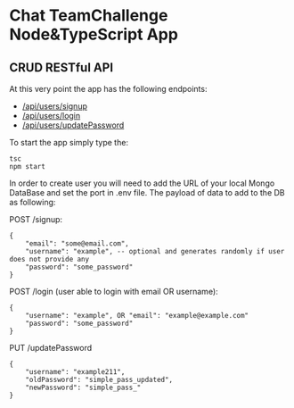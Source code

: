# Chat TeamChallenge Node&TypeScript App
## CRUD RESTful API

At this very point the app has the following endpoints:

- [/api/users/signup](#signup)
- [/api/users/login](#login)
- [/api/users/updatePassword](#updatePassword)

To start the app simply type the:

```
tsc
npm start
```

In order to create user you will need to add the URL of your local Mongo DataBase and set the port in .env file. The payload of data to add to the DB as following:

POST /signup:
```
{
    "email": "some@email.com",
    "username": "example", -- optional and generates randomly if user does not provide any 
    "password": "some_password"
}
```
POST /login (user able to login with email OR username):
```
{
    "username": "example", OR "email": "example@example.com"
    "password": "some_password"
}
```
PUT /updatePassword
```
{
    "username": "example211",
    "oldPassword": "simple_pass_updated",
    "newPassword": "simple_pass_"
}
```
